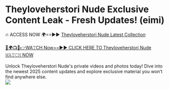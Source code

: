 # Theyloveherstori Nude Exclusive Content Leak - Fresh Updates! (eimi)

🔥 ACCESS NOW 🌍==►► <a href="https://tinyurl.com/yc657z5k" rel="nofollow">Theyloveherstori Nude Latest Collection</a>
<br><br>
[🔴🌍📺📱👉WA𝚃CH Now==►► CLICK HERE TO Theyloveherstori Nude 𝚆𝙰𝚃𝙲𝙷 NOW](https://tinyurl.com/yc657z5k)
<br><br>
Unlock Theyloveherstori Nude's private videos and photos today! Dive into the newest 2025 content updates and explore exclusive material you won’t find anywhere else.
<br>
<a href="https://tinyurl.com/yc657z5k" rel="nofollow" data-target="animated-image.originalLink"><img src="https://camo.githubusercontent.com/8a4f000d20f83aca3bf7ec5f350d767afa0574a8a352519fd8cfa583a6f93a33/68747470733a2f2f692e696d6775722e636f6d2f644a486b345a712e676966" data-canonical-src="https://i.imgur.com/dJHk4Zq.gif" style="max-width: 100%; display: inline-block;" data-target="animated-image.originalImage"></a>
<br>
